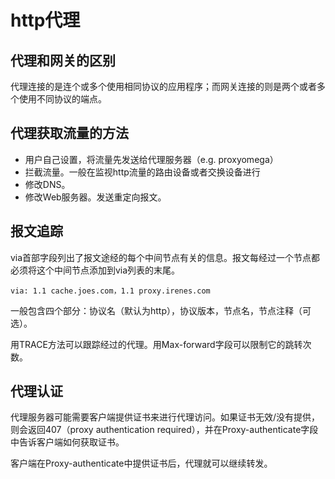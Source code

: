 # http代理

## 代理和网关的区别
代理连接的是连个或多个使用相同协议的应用程序；而网关连接的则是两个或者多个使用不同协议的端点。

## 代理获取流量的方法
- 用户自己设置，将流量先发送给代理服务器（e.g. proxyomega）
- 拦截流量。一般在监视http流量的路由设备或者交换设备进行
- 修改DNS。
- 修改Web服务器。发送重定向报文。

## 报文追踪
via首部字段列出了报文途经的每个中间节点有关的信息。报文每经过一个节点都必须将这个中间节点添加到via列表的末尾。
```
via: 1.1 cache.joes.com，1.1 proxy.irenes.com
```
一般包含四个部分：协议名（默认为http），协议版本，节点名，节点注释（可选）。

用TRACE方法可以跟踪经过的代理。用Max-forward字段可以限制它的跳转次数。

## 代理认证
代理服务器可能需要客户端提供证书来进行代理访问。如果证书无效/没有提供，则会返回407（proxy authentication required），并在Proxy-authenticate字段中告诉客户端如何获取证书。

客户端在Proxy-authenticate中提供证书后，代理就可以继续转发。

